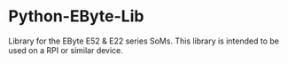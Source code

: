 # Python-EByte-Lib
Library for the EByte E52 &amp; E22 series SoMs. This library is intended to be used on a RPI or similar device.
